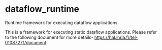 # dataflow_runtime
Runtime framework for executing dataflow applications

This is a framework for executing static dataflow applications.
Please refer to the following document for more details-
https://hal.inria.fr/tel-01087271/document
